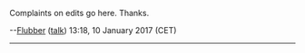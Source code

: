 Complaints on edits go here. Thanks.

--[Flubber](User:Flubber "wikilink")
([talk](User_talk:Flubber "wikilink")) 13:18, 10 January 2017 (CET)

------------------------------------------------------------------------